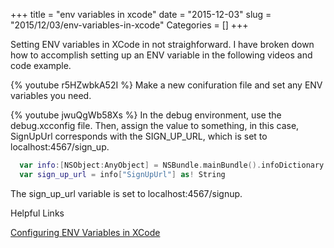 +++
title = "env variables in xcode"
date = "2015-12-03"
slug = "2015/12/03/env-variables-in-xcode"
Categories = []
+++

Setting ENV variables in XCode in not straighforward. I have broken down how to accomplish setting up an ENV variable in the following videos and code example.

{% youtube r5HZwbkA52I %}
Make a new conifuration file and set any ENV variables you need.


{% youtube jwuQgWb58Xs %}
In the debug environment, use the debug.xcconfig file. Then, assign the value to something, in this case, SignUpUrl corresponds with the SIGN_UP_URL, which is set to localhost:4567/sign_up.


``` swift SignUpController.swift
  var info:[NSObject:AnyObject] = NSBundle.mainBundle().infoDictionary!
  var sign_up_url = info["SignUpUrl"] as! String
```

The sign_up_url variable is set to localhost:4567/signup.


Helpful Links

[Configuring ENV Variables in XCode](http://bogardon.github.io/xcode/environment-variables/2013/05/20/configuring-env-variables-in-xcode.html)
